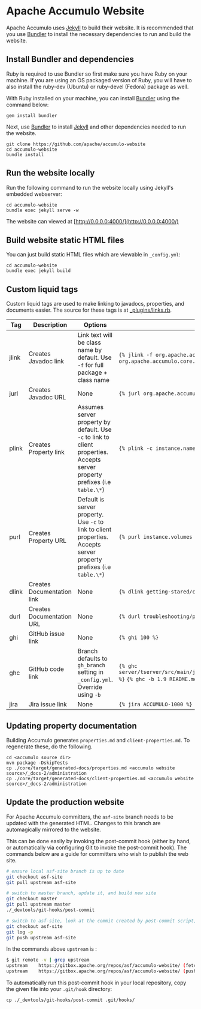 # Apache Accumulo Website

Apache Accumulo uses [Jekyll] to build their website. It is recommended that you
use [Bundler] to install the necessary dependencies to run and build the website.

## Install Bundler and dependencies

Ruby is required to use Bundler so first make sure you have Ruby on your machine.  If you are using
an OS packaged version of Ruby, you will have to also install the ruby-dev (Ubuntu) or
ruby-devel (Fedora) package as well.

With Ruby installed on your machine, you can install [Bundler] using the command below:

    gem install bundler

Next, use [Bundler] to install [Jekyll] and other dependencies needed to run the website.

    git clone https://github.com/apache/accumulo-website
    cd accumulo-website
    bundle install

## Run the website locally

Run the following command to run the website locally using Jekyll's embedded webserver:

    cd accumulo-website
    bundle exec jekyll serve -w

The website can viewed at [http://0.0.0.0:4000/](http://0.0.0.0:4000/)

## Build website static HTML files

You can just build static HTML files which are viewable in `_config.yml`:

    cd accumulo-website
    bundle exec jekyll build

## Custom liquid tags

Custom liquid tags are used to make linking to javadocs, properties, and documents easier.
The source for these tags is at [_plugins/links.rb](_plugins/links.rb).

| Tag   | Description            | Options                                                                         | Examples                                             | 
| ----- | ---------------------- | ------------------------------------------------------------------------------- | ---------------------------------------------------- |
| jlink | Creates Javadoc link   | Link text will be class name by default. Use `-f` for full package + class name | `{% jlink -f org.apache.accumulo.core.client.Connector %}`  `{% jlink -f org.apache.accumulo.core.client %}` |
| jurl  | Creates Javadoc URL    | None                                                                            | `{% jurl org.apache.accumulo.core.client.Connector %}`     |
| plink | Creates Property link  | Assumes server property by default. Use `-c` to link to client properties. Accepts server property prefixes (i.e `table.\*`)       | `{% plink -c instance.name %}`                             |
| purl  | Creates Property URL   | Default is server property. Use `-c` to link to client properties. Accepts server property prefixes (i.e `table.\*`)               | `{% purl instance.volumes %}`                             |
| dlink | Creates Documentation link | None                                                                            | `{% dlink getting-stared/clients %}`                   |
| durl  | Creates Documentation URL  | None                                                                            | `{% durl troubleshooting/performance %}`                   |
| ghi   | GitHub issue link          | None  | `{% ghi 100 %}` |
| ghc   | GitHub code link          | Branch defaults to `gh_branch` setting in `_config.yml`. Override using `-b` | `{% ghc server/tserver/src/main/java/org/apache/accumulo/tserver/TabletServer.java %}` `{% ghc -b 1.9 README.md %}` |
| jira   | Jira issue link          | None  | `{% jira ACCUMULO-1000 %}` |

## Updating property documentation

Building Accumulo  generates `properties.md` and `client-properties.md`.  To
regenerate these, do the following.

```
cd <accumulo source dir>
mvn package -DskipTests
cp ./core/target/generated-docs/properties.md <accumulo website source>/_docs-2/administration
cp ./core/target/generated-docs/client-properties.md <accumulo website source>/_docs-2/administration
```

## Update the production website

For Apache Accumulo committers, the `asf-site` branch needs to be updated with the generated
HTML.  Changes to this branch are automagically mirrored to the website.

This can be done easily by invoking the post-commit hook (either by hand, or automatically via configuring
Git to invoke the post-commit hook).  The commands below are a guide for committers who wish to publish
the web site.

```bash
# ensure local asf-site branch is up to date
git checkout asf-site
git pull upstream asf-site

# switch to master branch, update it, and build new site
git checkout master
git pull upstream master
./_devtools/git-hooks/post-commit

# switch to asf-site, look at the commit created by post-commit script, and push it if ok
git checkout asf-site
git log -p
git push upstream asf-site
```
In the commands above `upstream` is :

```bash
$ git remote -v | grep upstream
upstream	https://gitbox.apache.org/repos/asf/accumulo-website/ (fetch)
upstream	https://gitbox.apache.org/repos/asf/accumulo-website/ (push)
```

To automatically run this post-commit hook in your local repository, copy
the given file into your `.git/hook` directory:

    cp ./_devtools/git-hooks/post-commit .git/hooks/

[Jekyll]: https://jekyllrb.com/
[Bundler]: https://bundler.io/
